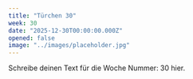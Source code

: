 ```yaml
---
title: "Türchen 30"
week: 30
date: "2025-12-30T00:00:00.000Z"
opened: false
image: "../images/placeholder.jpg"
---
```


Schreibe deinen Text für die Woche Nummer: 30 hier.
